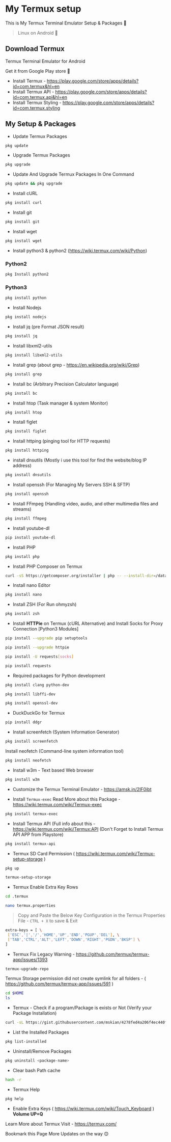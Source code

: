 # My Termux setup

This is My Termux Terminal Emulator Setup &amp; Packages 🔖

> Linux on Android 💯

## Download Termux

Termux Terminal Emulator for Android

Get it from Google Play store 💯

- Install Termux - <https://play.google.com/store/apps/details?id=com.termux&hl=en>
- Install Termux API  - <https://play.google.com/store/apps/details?id=com.termux.api&hl=en>
- Install Termux Styling - <https://play.google.com/store/apps/details?id=com.termux.styling>

## My Setup & Packages

- Update Termux Packages

```bash
pkg update
```

- Upgrade Termux Packages

```bash
pkg upgrade
```
- Update And Upgrade Termux Packages In One Command

```bash
pkg update && pkg upgrade 
```

- Install cURL

```bash
pkg install curl
```

- Install git

```bash
pkg install git
```

- Install wget

```bash
pkg install wget
```

- Install python3 & python2 (<https://wiki.termux.com/wiki/Python>)

### Python2

```bash
pkg Install python2
```

### Python3

```bash
pkg install python
```

- Install Nodejs

```bash
pkg install nodejs
```

- Install jq (pre Format JSON result)

```bash
pkg install jq
```

- Install libxml2-utils

```bash
pkg install libxml2-utils
```

- Install grep (about grep - <https://en.wikipedia.org/wiki/Grep>)

```bash
pkg install grep
```

- Install bc (Arbitrary Precision Calculator language)

```bash
pkg install bc
```

- Install htop (Task manager & system Monitor)

```bash
pkg install htop
```

- Install figlet

```bash
pkg install figlet
```

- Install httping (pinging tool for HTTP requests)

```bash
pkg install httping
```

- install dnsutils (Mostly i use this tool for find the website/blog IP address)

```bash
pkg install dnsutils
```

- Install openssh (For Managing My Servers SSH & SFTP)

```bash
pkg install openssh
```

- Install FFmpeg (Handling video, audio, and other multimedia files and streams)

```bash
pkg install ffmpeg
```

- Install youtube-dl

```bash
pip install youtube-dl
```

- Install PHP

```bash
pkg install php
```

- Install PHP Composer on Termux

```bash
curl -sS https://getcomposer.org/installer | php -- --install-dir=/data/data/com.termux/files/usr/bin --filename=composer
```

- Install nano Editor

```bash
pkg install nano
```

- Install ZSH (For Run ohmyzsh)

```bash
pkg install zsh
```

- Install **HTTPie** on Termux (cURL Alternative) and Install Socks for Proxy Connection [Python3 Modules]

```bash
pip install --upgrade pip setuptools
```

```bash
pip install --upgrade httpie
```

```bash
pip install -U requests[socks]
```

```bash
pip install requests
```

- Required packages for Python development

```bash
pkg install clang python-dev
```

```bash
pkg install libffi-dev
```

```bash
pkg install openssl-dev
```

- DuckDuckGo for Termux

```bash
pip install ddgr
```

- Install screenfetch (System Information Generator)

```bash
pkg install screenfetch
```

Install neofetch (Command-line system information tool)

```bash
pkg install neofetch
```

- Install w3m - Text based Web browser

```bash
pkg install w3m
```

- Customize the Termux Terminal Emulator - <https://amsk.in/2IF0ibt>

- Install `Termux-exec` Read More about this Package - <https://wiki.termux.com/wiki/Termux-exec>

```bash
pkg install termux-exec
```

- Install Termux API (Full info about this - <https://wiki.termux.com/wiki/Termux:API> (Don't Forget to Install Termux API APP from Playstore)

```bash
pkg install termux-api
```

- Termux SD Card Permission ( <https://wiki.termux.com/wiki/Termux-setup-storage> )

```bash
pkg up
```

```bash
termux-setup-storage
```

- Termux Enable Extra Key Rows

```bash
cd .termux
```

```bash
nano termux.properties
```

> Copy and Paste the Below Key Configuration in the Termux Properties File - `CTRL + X` to save & Exit

```bash
extra-keys = [ \
 ['ESC','|','/','HOME','UP','END','PGUP','DEL'], \
 ['TAB','CTRL','ALT','LEFT','DOWN','RIGHT','PGDN','BKSP'] \
]
```

- Termux Fix Legacy Warning - <https://github.com/termux/termux-app/issues/1393>

```bash
termux-upgrade-repo
```

Termux Storage permission did not create symlink for all folders - ( <https://github.com/termux/termux-app/issues/591> )

```bash
cd $HOME
ls
```

- Termux - Check if a program/Package is exists or Not (Verify your Package Installation)

```bash
curl -sL https://gist.githubusercontent.com/mskian/4278fed4a206f4ec440f0dd512d4540b/raw/package.sh | bash
```

- List the Installed Packages

```bash
pkg list-installed
```

- Uninstall/Remove Packages

```bash
pkg uninstall <package-name>
```

- Clear bash Path cache

```bash
hash -r
```

- Termux Help

```bash
pkg help
```

- Enable Extra Keys ( <https://wiki.termux.com/wiki/Touch_Keyboard> ) **Volume UP+Q**

Learn More about Termux Visit - <https://termux.com/>

Bookmark this Page More Updates on the way 😊
